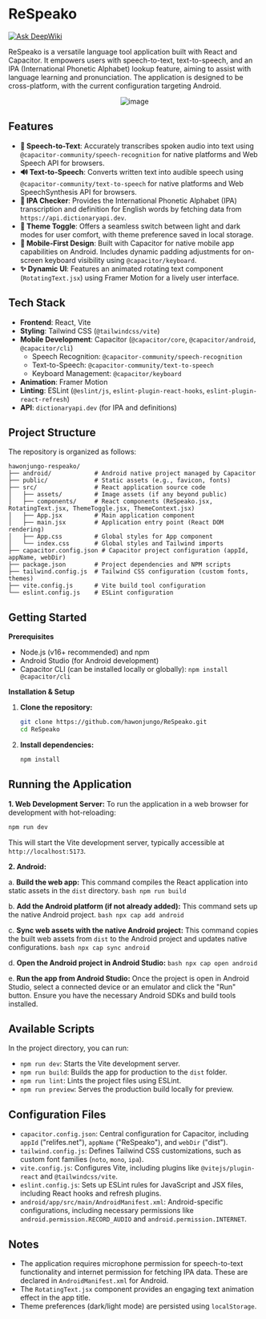 # ReSpeako
[![Ask DeepWiki](https://devin.ai/assets/askdeepwiki.png)](https://deepwiki.com/hawonjungo/ReSpeako)

ReSpeako is a versatile language tool application built with React and Capacitor. It empowers users with speech-to-text, text-to-speech, and an IPA (International Phonetic Alphabet) lookup feature, aiming to assist with language learning and pronunciation. The application is designed to be cross-platform, with the current configuration targeting Android.

<p align="center">
  <img src="https://github.com/user-attachments/assets/948c7a7c-60ec-4cdf-8a5c-4457aa8ed962" alt="image" />


</p>


## Features

*   **🎤 Speech-to-Text**: Accurately transcribes spoken audio into text using `@capacitor-community/speech-recognition` for native platforms and Web Speech API for browsers.
*   **🔊 Text-to-Speech**: Converts written text into audible speech using `@capacitor-community/text-to-speech` for native platforms and Web SpeechSynthesis API for browsers.
*   **🧾 IPA Checker**: Provides the International Phonetic Alphabet (IPA) transcription and definition for English words by fetching data from `https://api.dictionaryapi.dev`.
*   **🎨 Theme Toggle**: Offers a seamless switch between light and dark modes for user comfort, with theme preference saved in local storage.
*   **📱 Mobile-First Design**: Built with Capacitor for native mobile app capabilities on Android. Includes dynamic padding adjustments for on-screen keyboard visibility using `@capacitor/keyboard`.
*   **✨ Dynamic UI**: Features an animated rotating text component (`RotatingText.jsx`) using Framer Motion for a lively user interface.

## Tech Stack

*   **Frontend**: React, Vite
*   **Styling**: Tailwind CSS (`@tailwindcss/vite`)
*   **Mobile Development**: Capacitor (`@capacitor/core`, `@capacitor/android`, `@capacitor/cli`)
    *   Speech Recognition: `@capacitor-community/speech-recognition`
    *   Text-to-Speech: `@capacitor-community/text-to-speech`
    *   Keyboard Management: `@capacitor/keyboard`
*   **Animation**: Framer Motion
*   **Linting**: ESLint (`@eslint/js`, `eslint-plugin-react-hooks`, `eslint-plugin-react-refresh`)
*   **API**: `dictionaryapi.dev` (for IPA and definitions)

## Project Structure

The repository is organized as follows:

```
hawonjungo-respeako/
├── android/            # Android native project managed by Capacitor
├── public/             # Static assets (e.g., favicon, fonts)
├── src/                # React application source code
│   ├── assets/         # Image assets (if any beyond public)
│   ├── components/     # React components (ReSpeako.jsx, RotatingText.jsx, ThemeToggle.jsx, ThemeContext.jsx)
│   ├── App.jsx         # Main application component
│   ├── main.jsx        # Application entry point (React DOM rendering)
│   ├── App.css         # Global styles for App component
│   └── index.css       # Global styles and Tailwind imports
├── capacitor.config.json # Capacitor project configuration (appId, appName, webDir)
├── package.json        # Project dependencies and NPM scripts
├── tailwind.config.js  # Tailwind CSS configuration (custom fonts, themes)
├── vite.config.js      # Vite build tool configuration
└── eslint.config.js    # ESLint configuration
```

## Getting Started

**Prerequisites**
*   Node.js (v16+ recommended) and npm
*   Android Studio (for Android development)
*   Capacitor CLI (can be installed locally or globally): `npm install @capacitor/cli`

**Installation & Setup**

1.  **Clone the repository:**
    ```bash
    git clone https://github.com/hawonjungo/ReSpeako.git
    cd ReSpeako
    ```
2.  **Install dependencies:**
    ```bash
    npm install
    ```

## Running the Application

**1. Web Development Server:**
   To run the application in a web browser for development with hot-reloading:
   ```bash
   npm run dev
   ```
   This will start the Vite development server, typically accessible at `http://localhost:5173`.

**2. Android:**

   a. **Build the web app:**
      This command compiles the React application into static assets in the `dist` directory.
      ```bash
      npm run build
      ```

   b. **Add the Android platform (if not already added):**
      This command sets up the native Android project.
      ```bash
      npx cap add android
      ```

   c. **Sync web assets with the native Android project:**
      This command copies the built web assets from `dist` to the Android project and updates native configurations.
      ```bash
      npx cap sync android
      ```

   d. **Open the Android project in Android Studio:**
      ```bash
      npx cap open android
      ```

   e. **Run the app from Android Studio:**
      Once the project is open in Android Studio, select a connected device or an emulator and click the "Run" button. Ensure you have the necessary Android SDKs and build tools installed.

## Available Scripts

In the project directory, you can run:

*   `npm run dev`: Starts the Vite development server.
*   `npm run build`: Builds the app for production to the `dist` folder.
*   `npm run lint`: Lints the project files using ESLint.
*   `npm run preview`: Serves the production build locally for preview.

## Configuration Files

*   `capacitor.config.json`: Central configuration for Capacitor, including `appId` ("relifes.net"), `appName` ("ReSpeako"), and `webDir` ("dist").
*   `tailwind.config.js`: Defines Tailwind CSS customizations, such as custom font families (`noto`, `mono`, `ipa`).
*   `vite.config.js`: Configures Vite, including plugins like `@vitejs/plugin-react` and `@tailwindcss/vite`.
*   `eslint.config.js`: Sets up ESLint rules for JavaScript and JSX files, including React hooks and refresh plugins.
*   `android/app/src/main/AndroidManifest.xml`: Android-specific configurations, including necessary permissions like `android.permission.RECORD_AUDIO` and `android.permission.INTERNET`.

## Notes

*   The application requires microphone permission for speech-to-text functionality and internet permission for fetching IPA data. These are declared in `AndroidManifest.xml` for Android.
*   The `RotatingText.jsx` component provides an engaging text animation effect in the app title.
*   Theme preferences (dark/light mode) are persisted using `localStorage`.
